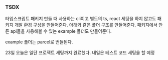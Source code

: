 ### TSDX

타입스크립트 패키지 만들 때 사용하는 cli이고 별도의 ts, react 세팅을 하지 않고도 패키지 개발 환경 구성을 만들어준다.
아래와 같은 폴더 구조를 만들어준다. 패키지에서 만든 api들을 사용해볼 수 있는 example 폴더도 만들어준다.

example 폴더는 parcel로 번들된다.

23일 오늘은 일단 프로젝트 세팅까지 완료했다. 내일은 테스트 코드 세팅을 할 예정
